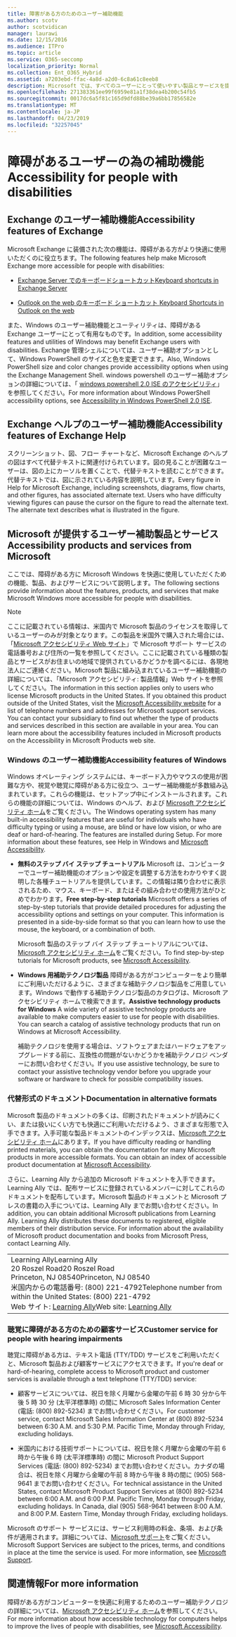 ```yaml
---
title: 障害がある方のためのユーザー補助機能
ms.author: scotv
author: scotvidican
manager: laurawi
ms.date: 12/15/2016
ms.audience: ITPro
ms.topic: article
ms.service: O365-seccomp
localization_priority: Normal
ms.collection: Ent_O365_Hybrid
ms.assetid: a7203ebd-ffac-4a8d-a2d0-6c8a61c8eeb8
description: Microsoft では、すべてのユーザーにとって使いやすい製品とサービスを提供できるよう取り組んでいます。
ms.openlocfilehash: 271383361ee99f6959e81a1f38dea4b200c54fb5
ms.sourcegitcommit: 0017dc6a5f81c165d9dfd88be39a6bb17856582e
ms.translationtype: MT
ms.contentlocale: ja-JP
ms.lasthandoff: 04/23/2019
ms.locfileid: "32257045"
---
```

# <a name="accessibility-for-people-with-disabilities"></a><span data-ttu-id="1d85d-103">障碍があるユーザーの為の補助機能</span><span class="sxs-lookup"><span data-stu-id="1d85d-103">Accessibility for people with disabilities</span></span>

## <a name="accessibility-features-of-exchange"></a><span data-ttu-id="1d85d-104">Exchange のユーザー補助機能</span><span class="sxs-lookup"><span data-stu-id="1d85d-104">Accessibility features of Exchange</span></span>

<span data-ttu-id="1d85d-105">Microsoft Exchange に装備された次の機能は、障碍がある方がより快適に使用いただくのに役立ちます。</span><span class="sxs-lookup"><span data-stu-id="1d85d-105">The following features help make Microsoft Exchange more accessible for people with disabilities:</span></span>
  
- [<span data-ttu-id="1d85d-106">Exchange Server でのキーボードショートカット</span><span class="sxs-lookup"><span data-stu-id="1d85d-106">Keyboard shortcuts in Exchange Server</span></span>](http://technet.microsoft.com/library/146b2b52-1ef8-4606-991a-4cf4da694970.aspx)
    
- [<span data-ttu-id="1d85d-107">Outlook on the web のキーボード ショートカット </span><span class="sxs-lookup"><span data-stu-id="1d85d-107">Keyboard Shortcuts in Outlook on the web</span></span>](https://go.microsoft.com/fwlink/p/?LinkId=268079)
    
<span data-ttu-id="1d85d-108">また、Windows のユーザー補助機能とユーティリティは、障碍がある Exchange ユーザーにとって有用なものです。</span><span class="sxs-lookup"><span data-stu-id="1d85d-108">In addition, some accessibility features and utilities of Windows may benefit Exchange users with disabilities.</span></span> <span data-ttu-id="1d85d-109">Exchange 管理シェルについては、ユーザー補助オプションとして、Windows PowerShell のサイズと色を変更できます。</span><span class="sxs-lookup"><span data-stu-id="1d85d-109">Also, Windows PowerShell size and color changes provide accessibility options when using the Exchange Management Shell.</span></span> <span data-ttu-id="1d85d-110">windows powershell のユーザー補助オプションの詳細については、「 [windows powershell 2.0 ISE のアクセシビリティ](https://go.microsoft.com/fwlink/p/?LinkId=258240)」を参照してください。</span><span class="sxs-lookup"><span data-stu-id="1d85d-110">For more information about Windows PowerShell accessibility options, see [Accessibility in Windows PowerShell 2.0 ISE](https://go.microsoft.com/fwlink/p/?LinkId=258240).</span></span>
  
## <a name="accessibility-features-of-exchange-help"></a><span data-ttu-id="1d85d-111">Exchange ヘルプのユーザー補助機能</span><span class="sxs-lookup"><span data-stu-id="1d85d-111">Accessibility features of Exchange Help</span></span>

<span data-ttu-id="1d85d-p102">スクリーンショット、図、フロー チャートなど、Microsoft Exchange のヘルプの図はすべて代替テキストに関連付けられています。図の見ることが困難なユーザーは、図の上にカーソルを置くことで、代替テキストを読むことができます。代替テキストでは、図に示されている内容を説明しています。</span><span class="sxs-lookup"><span data-stu-id="1d85d-p102">Every figure in Help for Microsoft Exchange, including screenshots, diagrams, flow charts, and other figures, has associated alternate text. Users who have difficulty viewing figures can pause the cursor on the figure to read the alternate text. The alternate text describes what is illustrated in the figure.</span></span>
  
## <a name="accessibility-products-and-services-from-microsoft"></a><span data-ttu-id="1d85d-115">Microsoft が提供するユーザー補助製品とサービス</span><span class="sxs-lookup"><span data-stu-id="1d85d-115">Accessibility products and services from Microsoft</span></span>

<span data-ttu-id="1d85d-116">ここでは、障碍がある方に Microsoft Windows を快適に使用していただくための機能、製品、およびサービスについて説明します。</span><span class="sxs-lookup"><span data-stu-id="1d85d-116">The following sections provide information about the features, products, and services that make Microsoft Windows more accessible for people with disabilities.</span></span>
  
> [!NOTE]
> <span data-ttu-id="1d85d-p103">ここに記載されている情報は、米国内で Microsoft 製品のライセンスを取得しているユーザーのみが対象となります。この製品を米国外で購入された場合には、「[Microsoft アクセシビリティ Web サイト](https://www.microsoft.com/enable)」で Microsoft サポート サービスの電話番号および住所の一覧を参照してください。ここに記載されている種類の製品とサービスがお住まいの地域で提供されているかどうかを調べるには、各現地法人にご連絡ください。Microsoft 製品に組み込まれているユーザー補助機能の詳細については、「Microsoft アクセシビリティ: 製品情報」Web サイトを参照してください。</span><span class="sxs-lookup"><span data-stu-id="1d85d-p103">The information in this section applies only to users who license Microsoft products in the United States. If you obtained this product outside of the United States, visit the [Microsoft Accessibility website](https://www.microsoft.com/enable) for a list of telephone numbers and addresses for Microsoft support services. You can contact your subsidiary to find out whether the type of products and services described in this section are available in your area. You can learn more about the accessibility features included in Microsoft products on the Accessibility in Microsoft Products web site.</span></span> 
  
### <a name="accessibility-features-of-windows"></a><span data-ttu-id="1d85d-121">Windows のユーザー補助機能</span><span class="sxs-lookup"><span data-stu-id="1d85d-121">Accessibility features of Windows</span></span>

<span data-ttu-id="1d85d-p104">Windows オペレーティング システムには、キーボード入力やマウスの使用が困難な方や、視覚や聴覚に障碍がある方に役立つ、ユーザー補助機能が多数組み込まれています。これらの機能は、セットアップ中にインストールされます。これらの機能の詳細については、Windows のヘルプ、および [Microsoft アクセシビリティ ホーム](https://go.microsoft.com/fwlink/p/?linkId=18139)をご覧ください。</span><span class="sxs-lookup"><span data-stu-id="1d85d-p104">The Windows operating system has many built-in accessibility features that are useful for individuals who have difficulty typing or using a mouse, are blind or have low vision, or who are deaf or hard-of-hearing. The features are installed during Setup. For more information about these features, see Help in Windows and [Microsoft Accessibility](https://go.microsoft.com/fwlink/p/?linkId=18139).</span></span>
  
- <span data-ttu-id="1d85d-p105">**無料のステップ バイ ステップ チュートリアル** Microsoft は、コンピューターでユーザー補助機能のオプションや設定を調整する方法をわかりやすく説明した各種チュートリアルを提供しています。この情報は隣り合わせに表示されるため、マウス、キーボード、またはその組み合わせの使用方法がひとめでわかります。</span><span class="sxs-lookup"><span data-stu-id="1d85d-p105">**Free step-by-step tutorials** Microsoft offers a series of step-by-step tutorials that provide detailed procedures for adjusting the accessibility options and settings on your computer. This information is presented in a side-by-side format so that you can learn how to use the mouse, the keyboard, or a combination of both.</span></span> 
    
    <span data-ttu-id="1d85d-127">Microsoft 製品のステップ バイ ステップ チュートリアルについては、[Microsoft アクセシビリティ ホーム](https://go.microsoft.com/fwlink/p/?linkId=18139)をご覧ください。</span><span class="sxs-lookup"><span data-stu-id="1d85d-127">To find step-by-step tutorials for Microsoft products, see [Microsoft Accessibility](https://go.microsoft.com/fwlink/p/?linkId=18139).</span></span>
    
- <span data-ttu-id="1d85d-p106">**Windows 用補助テクノロジ製品** 障碍がある方がコンピューターをより簡単にご利用いただけるように、さまざまな補助テクノロジ製品をご用意しています。Windows で動作する補助テクノロジ製品のカタログは、Microsoft アクセシビリティ ホームで検索できます。</span><span class="sxs-lookup"><span data-stu-id="1d85d-p106">**Assistive technology products for Windows** A wide variety of assistive technology products are available to make computers easier to use for people with disabilities. You can search a catalog of assistive technology products that run on Windows at Microsoft Accessibility.</span></span> 
    
    <span data-ttu-id="1d85d-130">補助テクノロジを使用する場合は、ソフトウェアまたはハードウェアをアップグレードする前に、互換性の問題がないかどうかを補助テクノロジ ベンダーにお問い合わせください。</span><span class="sxs-lookup"><span data-stu-id="1d85d-130">If you use assistive technology, be sure to contact your assistive technology vendor before you upgrade your software or hardware to check for possible compatibility issues.</span></span> 
    
### <a name="documentation-in-alternative-formats"></a><span data-ttu-id="1d85d-131">代替形式のドキュメント</span><span class="sxs-lookup"><span data-stu-id="1d85d-131">Documentation in alternative formats</span></span>

<span data-ttu-id="1d85d-p107">Microsoft 製品のドキュメントの多くは、印刷されたドキュメントが読みにくい、または扱いにくい方でも快適にご利用いただけるよう、さまざまな形態で入手できます。入手可能な製品ドキュメントのインデックスは、[Microsoft アクセシビリティ ホーム](https://go.microsoft.com/fwlink/p/?linkId=18139)にあります。</span><span class="sxs-lookup"><span data-stu-id="1d85d-p107">If you have difficulty reading or handling printed materials, you can obtain the documentation for many Microsoft products in more accessible formats. You can obtain an index of accessible product documentation at [Microsoft Accessibility](https://go.microsoft.com/fwlink/p/?linkId=18139).</span></span> 
  
<span data-ttu-id="1d85d-p108">さらに、Learning Ally から追加の Microsoft ドキュメントを入手できます。Learning Ally では、配布サービスに登録されているメンバーに対してこれらのドキュメントを配布しています。Microsoft 製品のドキュメントと Microsoft プレスの書籍の入手については、Learning Ally までお問い合わせください。</span><span class="sxs-lookup"><span data-stu-id="1d85d-p108">In addition, you can obtain additional Microsoft publications from Learning Ally. Learning Ally distributes these documents to registered, eligible members of their distribution service. For information about the availability of Microsoft product documentation and books from Microsoft Press, contact Learning Ally.</span></span> 
  
||
|:-----|
|<span data-ttu-id="1d85d-137">Learning Ally</span><span class="sxs-lookup"><span data-stu-id="1d85d-137">Learning Ally</span></span>  <br/> <span data-ttu-id="1d85d-138">20 Roszel Road</span><span class="sxs-lookup"><span data-stu-id="1d85d-138">20 Roszel Road</span></span>  <br/> <span data-ttu-id="1d85d-139">Princeton, NJ 08540</span><span class="sxs-lookup"><span data-stu-id="1d85d-139">Princeton, NJ 08540</span></span>  <br/> <span data-ttu-id="1d85d-140">米国内からの電話番号: (800) 221-4792</span><span class="sxs-lookup"><span data-stu-id="1d85d-140">Telephone number from within the United States: (800) 221-4792</span></span>  <br/> <span data-ttu-id="1d85d-141">Web サイト: [Learning Ally](https://www.learningally.org/)</span><span class="sxs-lookup"><span data-stu-id="1d85d-141">Web site: [Learning Ally](https://www.learningally.org/)</span></span> <br/> |
   
### <a name="customer-service-for-people-with-hearing-impairments"></a><span data-ttu-id="1d85d-142">聴覚に障碍がある方のための顧客サービス</span><span class="sxs-lookup"><span data-stu-id="1d85d-142">Customer service for people with hearing impairments</span></span>

<span data-ttu-id="1d85d-143">聴覚に障碍がある方は、テキスト電話 (TTY/TDD) サービスをご利用いただくと、Microsoft 製品および顧客サービスにアクセスできます。</span><span class="sxs-lookup"><span data-stu-id="1d85d-143">If you're deaf or hard-of-hearing, complete access to Microsoft product and customer services is available through a text telephone (TTY/TDD) service:</span></span>
  
- <span data-ttu-id="1d85d-p109">顧客サービスについては、祝日を除く月曜から金曜の午前 6 時 30 分から午後 5 時 30 分 (太平洋標準時) の間に Microsoft Sales Information Center (電話: (800) 892-5234) までお問い合わせください。</span><span class="sxs-lookup"><span data-stu-id="1d85d-p109">For customer service, contact Microsoft Sales Information Center at (800) 892-5234 between 6:30 A.M. and 5:30 P.M. Pacific Time, Monday through Friday, excluding holidays.</span></span> 
    
- <span data-ttu-id="1d85d-p110">米国内における技術サポートについては、祝日を除く月曜から金曜の午前 6 時から午後 6 時 (太平洋標準時) の間に Microsoft Product Support Services (電話: (800) 892-5234) までお問い合わせください。カナダの場合は、祝日を除く月曜から金曜の午前 8 時から午後 8 時の間に (905) 568-9641 までお問い合わせください。</span><span class="sxs-lookup"><span data-stu-id="1d85d-p110">For technical assistance in the United States, contact Microsoft Product Support Services at (800) 892-5234 between 6:00 A.M. and 6:00 P.M. Pacific Time, Monday through Friday, excluding holidays. In Canada, dial (905) 568-9641 between 8:00 A.M. and 8:00 P.M. Eastern Time, Monday through Friday, excluding holidays.</span></span> 
    
<span data-ttu-id="1d85d-p111">Microsoft のサポート サービスには、サービス利用時の料金、条項、および条件が適用されます。詳細については、[Microsoft サポート](https://go.microsoft.com/fwlink/p/?linkId=18142)をご覧ください。</span><span class="sxs-lookup"><span data-stu-id="1d85d-p111">Microsoft Support Services are subject to the prices, terms, and conditions in place at the time the service is used. For more information, see [Microsoft Support](https://go.microsoft.com/fwlink/p/?linkId=18142).</span></span>
  
## <a name="for-more-information"></a><span data-ttu-id="1d85d-155">関連情報</span><span class="sxs-lookup"><span data-stu-id="1d85d-155">For more information</span></span>

<span data-ttu-id="1d85d-156">障碍がある方がコンピューターを快適に利用するためのユーザー補助テクノロジの詳細については、[Microsoft アクセシビリティ ホーム](http://go.microsoft.com/fwlink/p/?linkId=18139)を参照してください。</span><span class="sxs-lookup"><span data-stu-id="1d85d-156">For more information about how accessible technology for computers helps to improve the lives of people with disabilities, see [Microsoft Accessibility](http://go.microsoft.com/fwlink/p/?linkId=18139).</span></span> 
  

